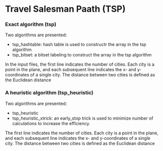 # Travel Salesman Paath (TSP) 

### Exact algorithm (tsp)
Two algorithms are presented:
* tsp_hashtable: hash table is used to constructr the array in the tsp algorithm
* tsp_bitset: a bitset labeling to construct the array in the tsp algorithm  

In the input files, the first line indicates the number of cities. Each city is a point in the plane, and each subsequent line indicates the x- and y-coordinates of a single city. The distance between two cities is defined as the Euclidean distance 


### A heuristic algorithm (tsp_heuristic)
Two algorithms are presented:
* tsp_heuristic
* tsp_heuristic_xtrick: an early_stop trick is used to minimize number of calculations to increase the efficiency. 

The first line indicates the number of cities. Each city is a point in the plane, and each subsequent line indicates the x- and y-coordinates of a single city. The distance between two cities is defined as the Euclidean distance 
